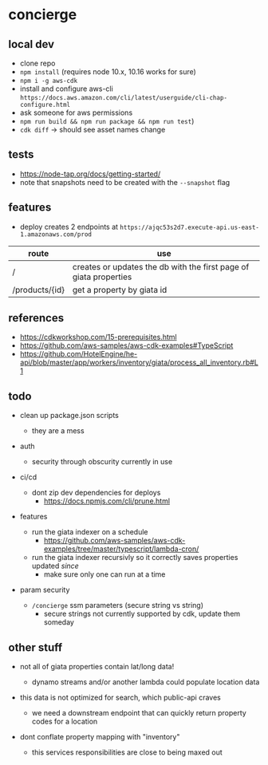 # concierge

## local dev

-   clone repo
-   `npm install` (requires node 10.x, 10.16 works for sure)
-   `npm i -g aws-cdk`
-   install and configure aws-cli `https://docs.aws.amazon.com/cli/latest/userguide/cli-chap-configure.html`
-   ask someone for aws permissions
-   `npm run build && npm run package && npm run test`)
-   `cdk diff` -> should see asset names change

## tests

-   https://node-tap.org/docs/getting-started/
-   note that snapshots need to be created with the `--snapshot` flag

## features

-   deploy creates 2 endpoints at `https://ajqc53s2d7.execute-api.us-east-1.amazonaws.com/prod`

| route          | use                                                               |
| -------------- | ----------------------------------------------------------------- |
| /              | creates or updates the db with the first page of giata properties |
| /products/{id} | get a property by giata id                                        |

## references

-   https://cdkworkshop.com/15-prerequisites.html
-   https://github.com/aws-samples/aws-cdk-examples#TypeScript
-   https://github.com/HotelEngine/he-api/blob/master/app/workers/inventory/giata/process_all_inventory.rb#L1

## todo

-   clean up package.json scripts

    -   they are a mess

-   auth

    -   security through obscurity currently in use

-   ci/cd

    -   dont zip dev dependencies for deploys
        -   https://docs.npmjs.com/cli/prune.html

-   features
    -   run the giata indexer on a schedule
        -   https://github.com/aws-samples/aws-cdk-examples/tree/master/typescript/lambda-cron/
    -   run the giata indexer recursivly so it correctly saves properties updated _since_
        -   make sure only one can run at a time
-   param security
    -   `/concierge` ssm parameters (secure string vs string)
        -   secure strings not currently supported by cdk, update them someday

## other stuff

-   not all of giata properties contain lat/long data!

    -   dynamo streams and/or another lambda could populate location data

-   this data is not optimized for search, which public-api craves

    -   we need a downstream endpoint that can quickly return property codes for a location

-   dont conflate property mapping with "inventory"
    -   this services responsibilities are close to being maxed out

